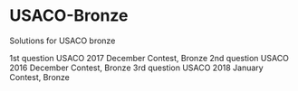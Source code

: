 # USACO-Bronze
Solutions for USACO bronze

1st question USACO 2017 December Contest, Bronze
2nd question USACO 2016 December Contest, Bronze
3rd question USACO 2018 January Contest, Bronze

